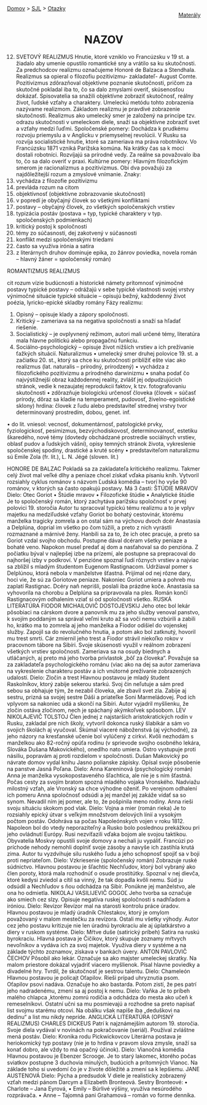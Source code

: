 <div align="center">
    <div align="left">
        <a href="/README.md">Domov</a>
        >
        <a href="../SLOVENCINA.md">SJL</a>
        >
        <a href="../ustne-otazky.md">Otazky</a>
    </div>
    <div align="right">
        <a href="https://drive.google.com/drive/folders/">Materály</a>
    </div>

# NAZOV
</div>

12.	SVETOVÝ REALIZMUS
Hnutie, ktoré vzniklo vo Francúzsku v 19 st. a žiadalo aby umenie opustilo romantické sny a vrátilo sa ku skutočnosti.
Za predchodcov realizmu označujeme Honoré de Balzaca a Stendhala. Realizmus sa opieral o filozofiu pozitivizmu- zakladateľ- August Comte. Pozitivizmus zdôrazňoval objektívne poznanie skutočnosti, pričom za skutočné pokladal iba to, čo sa dalo zmyslami overiť, skúsenosťou dokázať. Spisovatelia sa snažili objektívne zobraziť skutočnosť, reálny život, ľudské vzťahy a charaktery. Umeleckú metódu tohto zobrazenia nazývame realizmom.
Základom realizmu je pravdivé zobrazenie skutočnosti.
Realizmus ako umelecký smer je založený na princípe tzv. odrazu skutočnosti v umeleckom diele, snaží sa objektívne zobraziť svet a vzťahy medzi ľuďmi.
Spoločenské pomery: 
Dochádza k prudkému rozvoju priemyslu a v Anglicku v priemyselnej revolúcii. V Rusku sa rozvíja socialistické hnutie, ktoré sa zameriava ma práva robotníkov. Vo Francúzsku 1871 vzniká Parížska komúna. Na krátky čas sa k moci dostali robotníci. Rozvíjajú sa prírodné vedy. Za reálne sa považovalo iba to, čo sa dalo overiť v praxi. 
Kultúrne pomery:
Hlavným filozofickým smerom je racionalizmus a pozitivizmus. Obi dva považujú za najdôležitejší rozum a zmyslové vnímanie. 
Znaky:
1.	vychádza z filozofie pozitivizmu
2.	prevláda rozum na citom
3.	objektívnosť (objektívne zobrazovanie skutočnosti)
4.	v popredí  je obyčajný človek so všetkými konfliktami
5.	postavy – obyčajný človek, zo všetkých spoločenských vrstiev
6.	typizácia postáv (postava = typ, typické charaktery v typ. spoločenských podmienkach)
7.	kritický postoj k spoločnosti
8.	témy zo súčasnosti, dej zakotvený v súčasnosti
9.	konflikt medzi spoločenskými triedami
10.	často sa využíva irónia a satira
11.	z literárnych druhov dominuje epika, zo žánrov poviedka, novela román – hlavný žáner = spoločenský román)

ROMANTIZMUS	 REALIZMUS

cit	rozum 
vízie budúcnosti a historické námety	prítomnosť 
výnimočné postavy 	typické postavy – odrážajú v sebe typické vlastnosti svojej vrstvy 
výnimočné situácie 	typické situácie – opisujú bežný, každodenný život 
poézia, lyricko-epické skladby 	romány 
Fázy realizmu: 
1. Opisný – opisuje klady a zápory spoločnosti.
2. Kritický – zameriava sa na negatíva spoločnosti a snaží sa hľadať riešenie.
3. Socialistický – je ovplyvnený režimom, autori mali určené témy, literatúra mala hlavne politickú alebo propagačnú funkciu.
4. Sociálno-psychologický – opisuje život nižších vrstiev a ich prežívanie ťažkých situácií. 
Naturalizmus
•	umelecký smer druhej polovice 19. st. a začiatku 20. st., ktorý sa chce ku skutočnosti priblížiť ešte viac ako realizmus (lat. naturalis – prírodný, prirodzený)
•	vychádza z filozofického pozitivizmu a prírodného darwinizmu
•	snaha podať čo najvýstižnejší obraz každodennej reality, zvlášť jej odpudzujúcich stránok, vedie k nezaujatej reprodukcii faktov, k tzv. fotografovaniu skutočnosti
•	zdôrazňuje biologickú určenosť človeka (človek = súčasť prírody, dôraz sa kladie na temperament, pudovosť, živelno-egoistické sklony)
hrdina: 
človek z ľudu alebo predstaviteľ strednej vrstvy
tvor determinovaný prostredím, dobou, genet. inf.

•	do lit. vniesol: vecnosť, dokumentárnosť, patologické prvky, fyziologickosť, pesimizmus, bezvýchodiskovosť, determinovanosť, estetiku škaredého, nové témy (dovtedy obchádzané prostredie sociálnych vrstiev, oblasť pudov a ľudských vášní), opisy temných stránok života, vykreslenie spoločenskej spodiny, drastické a kruté scény
•	predstaviteľom naturalizmu sú Emile Zola (fr. lit.), L. N. Jégé (sloven. lit.)




HONORE DE BALZAC 
Pokladá sa za zakladateľa kritického realizmu. Takmer celý život mal veľké dlhy a peniaze chcel získať vďaka písaniu kníh. Vytvoril rozsiahly cyklus románov s názvom Ľudská komédia – tvorí ho vyše 90 románov, v ktorých sa často opakujú postavy. Má 3 časti: 
ŠTÚDIE MRAVOV 
Dielo: Otec Goriot 
•	Štúdie mravov 
•	Filozofické štúdie 
•	Analytické štúdie 
Je to spoločenský román, ktorý zachytáva parížsku spoločnosť v prvej polovici 19. storočia
Autor tu spracoval typickú tému realizmu a to je vplyv majetku na medziľudské vzťahy
Goriot bo bohatý cestovinár, ktorému manželka tragicky zomrela a on ostal sám na výchovu dvoch dcér Anastasia a Delplúna, doprial im všetko po čom túžili, a preto z nich vyrástli rozmaznané
a márnivé ženy. Hanbili sa za to, že ich otec pracuje, a preto sa Goriot vzdal svojho obchodu. Postupne dával dcéram všetky peniaze a bohaté veno. Napokon musel predať aj dom a nasťahoval sa do penzióna. Z počiatku býval v najlepšej izbe na prízemí, ale postupne sa prepracoval do najhoršej izby v podkroví. V penzióne spoznal ľudí rôznych vrstiev a najviac sa zblížil s mladým študentom Eugenom Rastignacom. Udržiaval pomer s Delplúnou, ktorá nebola v manželstve šťastná. Prijímal od nej rôzne dary, hoci vie, že sú za Goriotove peniaze. Nakoniec Goriot umiera a pohreb mu zaplatí Rastignac. Dcéry naň neprišli, poslali iba prázdne koče. Anastasia sa vyhovorila na chorobu a Delplúna sa pripravovala na ples. Román končí Rastignacovým odhalením vziať si od spoločnosti všetko. 
RUSKÁ LITERATÚRA 
FIODOR MICHAILOVIČ DOSTOJEVSKIJ 
Jeho otec bol lekár pôsobiaci na cárskom dvore a panovník mu za jeho služby venoval panstvo,
k svojím poddaným sa správal veľmi kruto až sa voči nemu vzbúrili a zabili ho, krátko ma to zomrela aj jeho manželka a Fiodor odišiel do vojenskej služby. Zapojil sa do revolučného hnutia, a potom ako bol zatknutý, hovoril mu trest smrti. Cár zmiernil jeho trest a Fiodor strávil niekoľko rokov
v pracovnom tábore na Sibíri. Svoje skúsenosti využil v reálnom zobrazení všetkých vrstiev spoločnosti. Zameriava sa na osudy biednych a utláčaných, aj preto má jeho tvorba prívlastok „bôľ za človeka“. Považuje sa za zakladateľa psychologického románu (viac ako na dej sa autor zameriava na vykreslenie charakteru postáv a ich vnútorné prežívanie zobrazených udalostí. 
Dielo: Zločin a trest
Hlavnou postavou je mladý študent Raskolníkov, ktorý zabije sekerou starkú. Svoj čin neľutuje a sám pred sebou sa obhajuje tým, že nezabil človeka, ale zbavil svet zla. Zabije aj sestru, prizná sa svojej sestre Dáši a priateľke Soni Marmeládovej. Pod ich vplyvom sa nakoniec udá a skončí na Sibíri. Autor vyjadril myšlienku, že zločin ostáva zločinom, nech je spáchaný akýmkoľvek spôsobom. 
LEV NIKOLAJEVIČ TOLSTOJ 
Člen jednej z najstarších aristokratických rodín v Rusku, zakladal pre nich školy, vytvoril dokonca ruský šlabikár a sám vo svojich školách aj vyučoval. Skúmal viaceré náboženstvá (aj východné), za jeho názory na kresťanské učenie bol vylúčený z cirkvi. Kvôli nezhodám s manželkou ako 82-ročný opúťa rodinu (v sprievode svojho osobného lekára, Slováka Dušana Makovického), onedlho nato umiera. Ostro vystupuje proti násiliu, popravám aj proti rozdielom v spoločnosti. 
Dušan Makovický po návrate domov vydal knihu Jasno polianske zápisky. Opísal svoje pôsobenie na panstve Jasná Poľana. 
Dielo: Anna Kareninová (psychologický román)
Anna je manželka vysokopostaveného šľachtica, ale nie je s ním šťastná. Počas cesty za svojím bratom spozná mladého vojaka Vronského. Nadviažu milostný vzťah, ale Vronský sa chce výhodne oženiť. Po verejnom odhalení ich pomeru Anna spoločnosť odsúdi a jej manžel jej zakáže vídať sa so synom. Nevadil ním jej pomer, ale to, že pošpinila meno rodiny. Anna rieši svoju situáciu skokom pod vlak. 
Dielo: Vojna a mier (román rieka)
Je to rozsiahly epický útvar s veľkým množstvom delových línií a vysokým počtom postáv.
Odohráva sa počas Napoleónskych vojen v roku 1812. Napoleon bol do vtedy neporaziteľný a Rusko bolo poslednou prekážkou pri jeho ovládnutí Európy. Rusi nezvíťazili vďaka bojom ale svojou taktikou. Obyvatelia Moskvy opustili svoje domovy a nechali ju vypáliť. Francúzi po príchode nehody nemohli doplniť svoje zásoby a navyše ich zastihla krutá zima.
Autor tu vyzdvihuje silu ruského ľudu a jeho schopnosť spojiť sa v boji proti nepriateľom. 
Dielo: Vzkriesenie (spoločenský román)
Zobrazuje ruské súdnictvo.
Hlavnou postavou je šľachtic Nechľudov, ktorý bol vybraný ako člen poroty, ktorá mala rozhodnúť o osude prostitútky. Spoznal v nej dievča, ktoré kedysi zviedol a cítil sa vinný, že tak dopadla kvôli nemu. Súd ju odsúdil a Nechľudov s ňou odchádza na Sibír. Ponúkne jej manželstvo, ale ona ho odmietla. 
NIKOLAJ VASILIJEVIČ GOGOĽ
Jeho tvorba sa označuje ako smiech cez slzy. Opisuje negatíva ruskej spoločnosti s nadhľadom a iróniou. 
Dielo: Revízor 
Revízor mal na starosti kontrolu práce úradov.
Hlavnou postavou je mladý úradník Chlestakov, ktorý je omylom považovaný v malom mestečku za revízora. Ostali mu všetky výhody. Autor cez jeho postavu kritizuje nie len úradnú byrokraciu ale aj úplatkárstvo a diery v ruskom systéme. 
Dielo: Mŕtve duše (satirický príbeh)
Satira na ruskú byrokraciu.
Hlavná postava je Čičikov, ktorý skupuje zoznamy mŕtvych nevoľníkov a vydáva ich za svoj majetok. Využíva diery v systéme a na základe týchto zoznamov, získava v bankách úvery. 
ANTON PAVLOVIČ ČECHOV
Pôsobil ako lekár. Označuje sa ako majster umeleckej skratky. Na malom priestore dokázal vyjadriť viacero myšlienok. Písal hlavne poviedky a divadelné hry. Tvrdil, že skutočnosť je sestrou talentu. 
Dielo: Chameleón
Hlavnou postavou je policajt Oťapilov. Rieši prípad uhryznutia psom. Oťapilov psovi nadáva. Označuje ho ako bastarda. Potom zistí, že pes patrí jeho nadradenému, zmení sa aj postoj k nemu. 
Dielo: Vaňka 
Je to príbeh malého chlapca ,ktorému zomrú rodičia a odchádza do mesta ako učeň k remeselníkovi. Ostatní učni sa mu posmievajú a rozhodne sa preto napísať list svojmu starému otcovi. Na obálku však napíše iba „deduškovi na dedinu“ a list mu nikdy nepríde. 
ANGLICKÁ LITERATÚRA (OPISNÝ REALIZMUS) 
CHARLES DICKEUS 
Patrí k najznámejším autorom 19. storočia. Svoje diela vydával v novinách na pokračovanie (seriál). Používal zvláštne mená postáv. 
Dielo: Kronika rodu Pickwickovcov 
Literárna postava je heriokomický typ postavy (nie je to hrdina v pravom slova zmysle, snaží sa konať dobro, ale vždy to má opačný účinok). 
Dielo: Vianočná komédia 
Hlavnou postavou je Ebenzer Scrooge. Je to starý lakomec, ktorého počas sviatkov postupne 3 duchovia minulých, budúcich a prítomných Vianoc. Na základe toho si uvedomí čo je v živote dôležité a zmení sa k lepšiemu. 
JANE AUSTENOVÁ 
Dielo: Pýcha a predsudok
V diele je realisticky zobrazený vzťah medzi pánom Darcym a Elizabeth Bronteová. Sestry Bronteové: 
•	Charlote – Jana Eyrová, 
•	Emily – Búrlivé výšiny, využíva nesúrodého rozprávača. 
•	Anne – Tajomná pani Grahamová – román vo forme denníka. 

